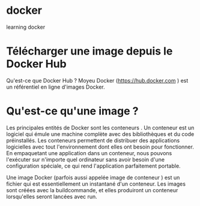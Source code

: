 # docker

learning docker

# Télécharger une image depuis le Docker Hub

Qu'est-ce que Docker Hub ?
Moyeu Docker (https://hub.docker.com ) est un référentiel en ligne d'images Docker.

# Qu'est-ce qu'une image ?

Les principales entités de Docker sont les conteneurs . Un conteneur est un logiciel qui émule une machine complète avec des bibliothèques et du code préinstallés. Les conteneurs permettent de distribuer des applications logicielles avec tout l'environnement dont elles ont besoin pour fonctionner. En empaquetant une application dans un conteneur, nous pouvons l'exécuter sur n'importe quel ordinateur sans avoir besoin d'une configuration spéciale, ce qui rend l'application parfaitement portable.

Une image Docker (parfois aussi appelée image de conteneur ) est un fichier qui est essentiellement un instantané d'un conteneur. Les images sont créées avec la buildcommande, et elles produiront un conteneur lorsqu'elles seront lancées avec run.